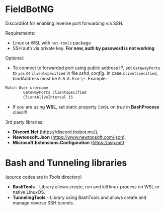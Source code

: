 # FieldBotNG
DiscordBot for enabling reverse port forwarding via SSH.

Requirements:
  - Linux or WSL with `net-tools` package
  - SSH auth via private key. __For now, auth by password is not working__
  
Optional:
  - To connect to forwarded port using public address IP, set `GatewayPorts` to `yes` or `clientspecified` in file _sshd\_config_. In case `clientspecified`, bindAddress must be `0.0.0.0` or `\*`. Example:
``` Bash
Match User username
        GatewayPorts clientspecified
        ClientAliveInterval 15
```
  - If you are using __WSL__, set static property `IsWSL` on _true_ in __BashProcess__ class!!!
  
3rd party libraries:
  - __Discord.Net__ (https://discord.foxbot.me/),
  - __Newtonsoft.Json__ (https://www.newtonsoft.com/json),
  - __Microsoft.Extensions.Configuration__ (https://asp.net)
  
  
# Bash and Tunneling libraries
(source codes are in _Tools_ directory)
  - __BashTools__ - Library allows create, run and kill linux process on WSL or native LinuxOS.
  - __TunnelingTools__ - Library using BashTools and allows create and manage reverse SSH tunnels.
